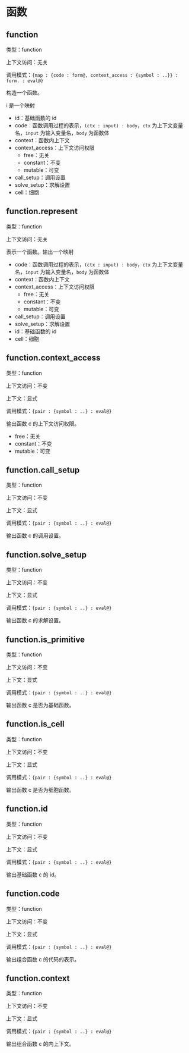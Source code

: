 # 函数

## function

类型：function

上下文访问：无关

调用模式：`{map : {code : form@, context_access : {symbol : ..}} : form. : eval@}`

构造一个函数。

i 是一个映射

- id：基础函数的 id
- code：函数调用过程的表示，`(ctx : input) : body`，`ctx` 为上下文变量名，`input` 为输入变量名，`body` 为函数体
- context：函数内上下文
- context_access：上下文访问权限
  - free：无关
  - constant：不变
  - mutable：可变
- call_setup：调用设置
- solve_setup：求解设置
- cell：细胞

## function.represent

类型：function

上下文访问：无关

表示一个函数。输出一个映射

- code：函数调用过程的表示，`(ctx : input) : body`，`ctx` 为上下文变量名，`input` 为输入变量名，`body` 为函数体
- context：函数内上下文
- context_access：上下文访问权限
  - free：无关
  - constant：不变
  - mutable：可变
- call_setup：调用设置
- solve_setup：求解设置
- id：基础函数的 id
- cell：细胞

## function.context_access

类型：function

上下文访问：不变

上下文：显式

调用模式：`{pair : {symbol : ..} : eval@}`

输出函数 c 的上下文访问权限。

- free：无关
- constant：不变
- mutable：可变

## function.call_setup

类型：function

上下文访问：不变

上下文：显式

调用模式：`{pair : {symbol : ..} : eval@}`

输出函数 c 的调用设置。

## function.solve_setup

类型：function

上下文访问：不变

上下文：显式

调用模式：`{pair : {symbol : ..} : eval@}`

输出函数 c 的求解设置。

## function.is_primitive

类型：function

上下文访问：不变

上下文：显式

调用模式：`{pair : {symbol : ..} : eval@}`

输出函数 c 是否为基础函数。

## function.is_cell

类型：function

上下文访问：不变

上下文：显式

调用模式：`{pair : {symbol : ..} : eval@}`

输出函数 c 是否为细胞函数。

## function.id

类型：function

上下文访问：不变

上下文：显式

调用模式：`{pair : {symbol : ..} : eval@}`

输出基础函数 c 的 id。

## function.code

类型：function

上下文访问：不变

上下文：显式

调用模式：`{pair : {symbol : ..} : eval@}`

输出组合函数 c 的代码的表示。

## function.context

类型：function

上下文访问：不变

上下文：显式

调用模式：`{pair : {symbol : ..} : eval@}`

输出组合函数 c 的内上下文。
